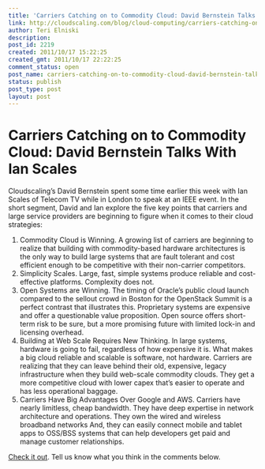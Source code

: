 ```yaml
---
title: 'Carriers Catching on to Commodity Cloud: David Bernstein Talks With Ian Scales'
link: http://cloudscaling.com/blog/cloud-computing/carriers-catching-on-to-commodity-cloud-david-bernstein-talks-with-ian-scales/
author: Teri Elniski
description: 
post_id: 2219
created: 2011/10/17 15:22:25
created_gmt: 2011/10/17 22:22:25
comment_status: open
post_name: carriers-catching-on-to-commodity-cloud-david-bernstein-talks-with-ian-scales
status: publish
post_type: post
layout: post
---
```


# Carriers Catching on to Commodity Cloud: David Bernstein Talks With Ian Scales

Cloudscaling’s David Bernstein spent some time earlier this week with Ian Scales of Telecom TV while in London to speak at an IEEE event. In the short segment, David and Ian explore the five key points that carriers and large service providers are beginning to figure when it comes to their cloud strategies: 

  1. Commodity Cloud is Winning. A growing list of carriers are beginning to realize that building with commodity-based hardware architectures is the only way to build large systems that are fault tolerant and cost efficient enough to be competitive with their non-carrier competitors.
  2. Simplicity Scales. Large, fast, simple systems produce reliable and cost-effective platforms. Complexity does not.
  3. Open Systems are Winning. The timing of Oracle’s public cloud launch compared to the sellout crowd in Boston for the OpenStack Summit is a perfect contrast that illustrates this. Proprietary systems are expensive and offer a questionable value proposition. Open source offers short-term risk to be sure, but a more promising future with limited lock-in and licensing overhead.
  4. Building at Web Scale Requires New Thinking. In large systems, hardware is going to fail, regardless of how expensive it is. What makes a big cloud reliable and scalable is software, not hardware. Carriers are realizing that they can leave behind their old, expensive, legacy infrastructure when they build web-scale commodity clouds. They get a more competitive cloud with lower capex that’s easier to operate and has less operational baggage.
  5. Carriers Have Big Advantages Over Google and AWS. Carriers have nearly limitless, cheap bandwidth. They have deep expertise in network architecture and operations. They own the wired and wireless broadband networks And, they can easily connect mobile and tablet apps to OSS/BSS systems that can help developers get paid and manage customer relationships.
[ ](http://www.telecomtv.com/comspace_videoDetail.aspx?v=5658&id=f6518dac-5240-4f26-b46b-277875988af6)

  
[Check it out](http://www.telecomtv.com/comspace_videoDetail.aspx?v=5658&id=f6518dac-5240-4f26-b46b-277875988af6). Tell us know what you think in the comments below.